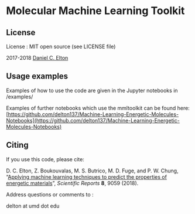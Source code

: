 # Molecular Machine Learning Toolkit

## License
License : MIT open source (see LICENSE file)

2017-2018 [Daniel C. Elton](http://moreisdifferent.com)

## Usage examples
Examples of how to use the code are given in the Jupyter notebooks in
/examples/

Examples of further notebooks which use the mmltoolkit can be found here:
[https://github.com/delton137/Machine-Learning-Energetic-Molecules-Notebooks](https://github.com/delton137/Machine-Learning-Energetic-Molecules-Notebooks)


## Citing
If you use this code, please cite:

D. C. Elton, Z. Boukouvalas, M. S. Butrico, M. D. Fuge, and P. W. Chung, “[Applying machine learning techniques to predict the properties of energetic materials](https://www.nature.com/articles/s41598-018-27344-x#Sec24)”, *Scientific Reports* **8**, 9059 (2018).

Address questions or comments to :

delton at umd dot edu
